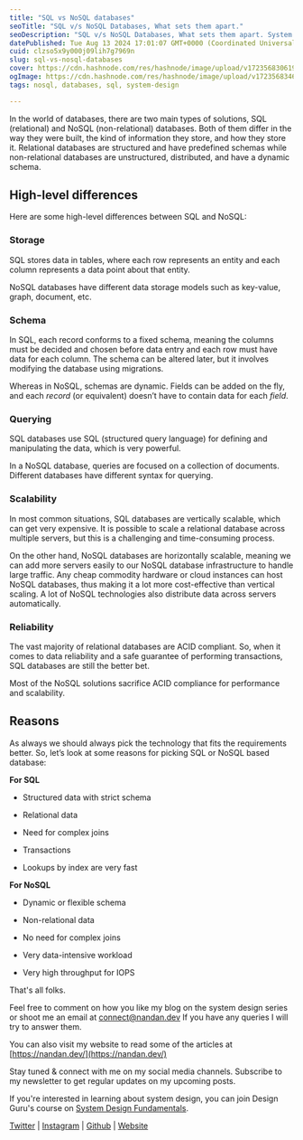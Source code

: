 ```yaml
---
title: "SQL vs NoSQL databases"
seoTitle: "SQL v/s NoSQL Databases, What sets them apart."
seoDescription: "SQL v/s NoSQL Databases, What sets them apart. System Design series by Nandan Kumar"
datePublished: Tue Aug 13 2024 17:01:07 GMT+0000 (Coordinated Universal Time)
cuid: clzso5x9y000j09lih7g7969n
slug: sql-vs-nosql-databases
cover: https://cdn.hashnode.com/res/hashnode/image/upload/v1723568306196/0a61975f-c413-49e2-9356-d45dc2078bcf.png
ogImage: https://cdn.hashnode.com/res/hashnode/image/upload/v1723568346930/faeb6cf5-a58d-4aa4-b72c-5281519f98e9.png
tags: nosql, databases, sql, system-design

---
```


In the world of databases, there are two main types of solutions, SQL (relational) and NoSQL (non-relational) databases. Both of them differ in the way they were built, the kind of information they store, and how they store it. Relational databases are structured and have predefined schemas while non-relational databases are unstructured, distributed, and have a dynamic schema.

## High-level differences

Here are some high-level differences between SQL and NoSQL:

### Storage

SQL stores data in tables, where each row represents an entity and each column represents a data point about that entity.

NoSQL databases have different data storage models such as key-value, graph, document, etc.

### Schema

In SQL, each record conforms to a fixed schema, meaning the columns must be decided and chosen before data entry and each row must have data for each column. The schema can be altered later, but it involves modifying the database using migrations.

Whereas in NoSQL, schemas are dynamic. Fields can be added on the fly, and each *record* (or equivalent) doesn’t have to contain data for each *field*.

### Querying

SQL databases use SQL (structured query language) for defining and manipulating the data, which is very powerful.

In a NoSQL database, queries are focused on a collection of documents. Different databases have different syntax for querying.

### Scalability

In most common situations, SQL databases are vertically scalable, which can get very expensive. It is possible to scale a relational database across multiple servers, but this is a challenging and time-consuming process.

On the other hand, NoSQL databases are horizontally scalable, meaning we can add more servers easily to our NoSQL database infrastructure to handle large traffic. Any cheap commodity hardware or cloud instances can host NoSQL databases, thus making it a lot more cost-effective than vertical scaling. A lot of NoSQL technologies also distribute data across servers automatically.

### Reliability

The vast majority of relational databases are ACID compliant. So, when it comes to data reliability and a safe guarantee of performing transactions, SQL databases are still the better bet.

Most of the NoSQL solutions sacrifice ACID compliance for performance and scalability.

## Reasons

As always we should always pick the technology that fits the requirements better. So, let’s look at some reasons for picking SQL or NoSQL based database:

**For SQL**

* Structured data with strict schema
    
* Relational data
    
* Need for complex joins
    
* Transactions
    
* Lookups by index are very fast
    

**For NoSQL**

* Dynamic or flexible schema
    
* Non-relational data
    
* No need for complex joins
    
* Very data-intensive workload
    
* Very high throughput for IOPS
    

That's all folks.

Feel free to comment on how you like my blog on the system design series or shoot me an email at [connect@nandan.dev](http://mailto:connect@nandan.dev) If you have any queries I will try to answer them.

You can also visit my website to read some of the articles at [https://nandan.dev/](https://nandan.dev/)

Stay tuned & connect with me on my social media channels. Subscribe to my newsletter to get regular updates on my upcoming posts.

If you're interested in learning about system design, you can join Design Guru's course on [System Design Fundamentals](https://www.designgurus.io/course/grokking-system-design-fundamentals?aff=y0pphf).

[Twitter](https://twitter.com/_sirius93_) | [Instagram](https://www.instagram.com/nandandotdev) | [Github](https://github.com/sirius93) | [Website](https://nandan.dev)